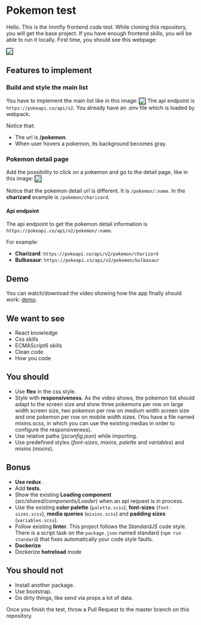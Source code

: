 
# Pokemon test

Hello. This is the Immfly frontend code test.
While cloning this repository, you will get the base project. If you have enough frontend skills, you will be able to run it locally. First time, you should see this webpage:

<img align="center" src="https://imgur.com/fhZVAkg.png" style="border: 1px solid black" />

## Features to implement


### Build and style the main list
You have to implement the main list like in this image:
<img align="center" src="https://imgur.com/HNu1wmq.png" style="border: 1px solid black" />
The api endpoint is ``https://pokeapi.co/api/v2``. You already have an .env file which is loaded by webpack.

Notice that:
*  The url is **/pokemon**.
*  When user hovers a pokemon, its background becomes gray.



### Pokemon detail page
Add the possibility to click on a pokemon and go to the detail page, like in this image:
<img align="center" src="https://imgur.com/1Mbh6mK.png" style="border: 1px solid black" />

Notice that the pokemon detail url is different. It is ``/pokemon/:name``. In the **charizard** example is ``/pokemon/charizard``.

#### Api endpoint
The api endpoint to get the pokemon detail information is ``https://pokeapi.co/api/v2/pokemon/:name``. 

For example:
* **Charizard**: ``https://pokeapi.co/api/v2/pokemon/charizard`` 
* **Bulbasaur**: ``https://pokeapi.co/api/v2/pokemon/bulbasaur`` 

## Demo
You can watch/download the video showing how the app finally should work: <a href="https://mega.nz/#!2JNVlIzb!kmmubCQEUQV0RgZ9dExTC64P_9eDNBPE8zgNNS-b0do" target="_blank">demo</a>.

## We want to see
- React knowledge
- Css skills
- ECMAScript6 skills
- Clean code
- How you code

## You should
- Use **flex** in the css style.
- Style with **responsiveness**. As the video shows, the pokemon list should adapt to the screen size and show three pokemons per row on large width screen size, two pokemon per row on medium width screen size and one pokemon per row on mobile width sizes. (You have a file named mixins.scss, in which you can use the existing medias in order to configure the responsiveness).
- Use relative paths (*jsconfig.json*) while importing.
- Use predefined styles (*font-sizes*, *mixins*, *palette* and *variables*) and mixins (*mixins*).


## Bonus
- **Use redux** .
- Add **tests**.
- Show the existing **Loading component** (*src/shared/components/Loader*) when an api request is in process.
- Use the existing **color palette** (``palette.scss``), **font-sizes** (``font-sizes.scss``), **media queries** (``mixins.scss``) and **padding sizes** (``variables.scss``).
- Follow existing **linter**. This project follows the *StandardJS* code style. There is a script task on the ``package.json`` named standard (``npm run standard``) that fixes automatically your code style faults.
- **Dockerize**
- Dockerize **hotreload** mode

## You should not
- Install another package.
- Use bootstrap.
- Do dirty things, like send via props a lot of data.


Once you finish the test, throw a Pull Request to the master branch on this repository.